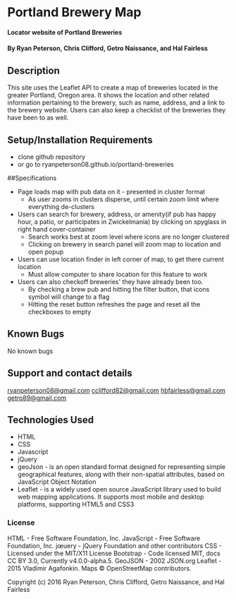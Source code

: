 # Portland Brewery Map

#### Locator website of Portland Breweries

#### By Ryan Peterson, Chris Clifford, Getro Naissance, and Hal Fairless

## Description

This site uses the Leaflet API to create a map of breweries located in the greater Portland, Oregon area. It shows the location and other related information pertaining to the brewery, such as name, address, and a link to the brewery website.  Users can also keep a checklist of the breweries they have been to as well.


## Setup/Installation Requirements

* clone github repository
* or go to ryanpeterson08.github.io/portland-breweries

##Specifications

* Page loads map with pub data on it - presented in cluster format
  * As user zooms in clusters disperse, until certain zoom limit where everything de-clusters
* Users can search for brewery, address, or amenity(if pub has happy hour, a patio, or participates in Zwickelmania) by clicking on spyglass in right hand cover-container  
  * Search works best at zoom level where icons are no longer clustered
  * Clicking on brewery in search panel will zoom map to location and open popup
* Users can use location finder in left corner of map, to get there current location
  * Must allow computer to share location for this feature to work
* Users can also checkoff breweries' they have already been too.
  * By checking a brew pub and hitting the filter button, that icons symbol will change to a flag
  * Hitting the reset button refreshes the page and reset all the checkboxes to empty

## Known Bugs

No known bugs

## Support and contact details

ryanpeterson08@gmail.com
cclifford82@gmail.com
hbfairless@gmail.com
getro89@gmail.com

## Technologies Used

* HTML
* CSS
* Javascript
* jQuery
* geoJson - is an open standard format designed for representing simple geographical features, along with their non-spatial attributes, based on JavaScript Object Notation
* Leaflet - is a widely used open source JavaScript library used to build web mapping applications. It supports most mobile and desktop platforms, supporting HTML5 and CSS3

### License

HTML - Free Software Foundation, Inc. JavaScript - Free Software Foundation, Inc. jœuery - jQuery Foundation and other contributors CSS - Licensed under the MIT/X11 License Bootstrap - Code licensed MIT, docs CC BY 3.0, Currently v4.0.0-alpha.5. GeoJSON - 2002 JSON.org Leaflet - 2015 Vladimir Agafonkin. Maps © OpenStreetMap contributors.

Copyright (c) 2016 Ryan Peterson, Chris Clifford, Getro Naissance, and Hal Fairless
